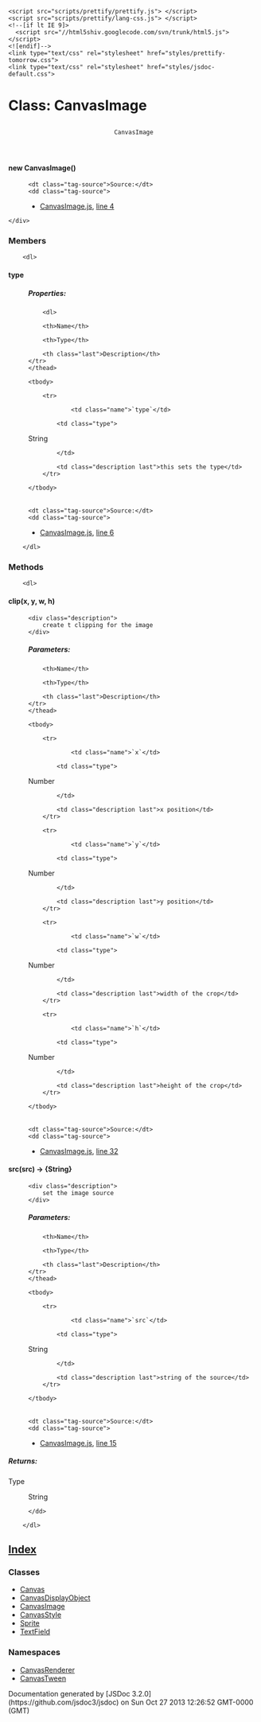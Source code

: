<!DOCTYPE html>
<html lang="en">
<head>
    <meta charset="utf-8">
    <title>JSDoc: Class: CanvasImage</title>

    <script src="scripts/prettify/prettify.js"> </script>
    <script src="scripts/prettify/lang-css.js"> </script>
    <!--[if lt IE 9]>
      <script src="//html5shiv.googlecode.com/svn/trunk/html5.js"></script>
    <![endif]-->
    <link type="text/css" rel="stylesheet" href="styles/prettify-tomorrow.css">
    <link type="text/css" rel="stylesheet" href="styles/jsdoc-default.css">
</head>

<body>

<div id="main">

# Class: CanvasImage

<section>

<header>

## 
    CanvasImage

</header>  

<article>
    <div class="container-overview">

<dt>

#### <span class="type-signature"></span>new CanvasImage<span class="signature">()</span><span class="type-signature"></span>

</dt>
<dd>

<dl class="details">

    <dt class="tag-source">Source:</dt>
    <dd class="tag-source">

*   [CanvasImage.js](CanvasImage.js.html), [line 4](CanvasImage.js.html#line4)</dd>

</dl>

</dd>

    </div>

### Members

        <dl>

<dt>

#### <span class="type-signature"></span>type<span class="type-signature"></span>

</dt>
<dd>

<dl class="details">

##### Properties:

        <dl>

<table class="props">
    <thead>
	<tr>

		<th>Name</th>

		<th>Type</th>

		<th class="last">Description</th>
	</tr>
	</thead>

	<tbody>

        <tr>

                <td class="name">`type`</td>

            <td class="type">

<span class="param-type">String</span>

            </td>

            <td class="description last">this sets the type</td>
        </tr>

	</tbody>
</table></dl>

    <dt class="tag-source">Source:</dt>
    <dd class="tag-source">

*   [CanvasImage.js](CanvasImage.js.html), [line 6](CanvasImage.js.html#line6)</dd>

</dl>

</dd>

        </dl>

### Methods

        <dl>

<dt>

#### <span class="type-signature"></span>clip<span class="signature">(x, y, w, h)</span><span class="type-signature"></span>

</dt>
<dd>

    <div class="description">
        create t clipping for the image
    </div>

##### Parameters:

<table class="params">
    <thead>
	<tr>

		<th>Name</th>

		<th>Type</th>

		<th class="last">Description</th>
	</tr>
	</thead>

	<tbody>

        <tr>

                <td class="name">`x`</td>

            <td class="type">

<span class="param-type">Number</span>

            </td>

            <td class="description last">x position</td>
        </tr>

        <tr>

                <td class="name">`y`</td>

            <td class="type">

<span class="param-type">Number</span>

            </td>

            <td class="description last">y position</td>
        </tr>

        <tr>

                <td class="name">`w`</td>

            <td class="type">

<span class="param-type">Number</span>

            </td>

            <td class="description last">width of the crop</td>
        </tr>

        <tr>

                <td class="name">`h`</td>

            <td class="type">

<span class="param-type">Number</span>

            </td>

            <td class="description last">height of the crop</td>
        </tr>

	</tbody>
</table>

<dl class="details">

    <dt class="tag-source">Source:</dt>
    <dd class="tag-source">

*   [CanvasImage.js](CanvasImage.js.html), [line 32](CanvasImage.js.html#line32)</dd>

</dl>

</dd>

<dt>

#### <span class="type-signature"></span>src<span class="signature">(src)</span><span class="type-signature"> &rarr; {String}</span>

</dt>
<dd>

    <div class="description">
        set the image source
    </div>

##### Parameters:

<table class="params">
    <thead>
	<tr>

		<th>Name</th>

		<th>Type</th>

		<th class="last">Description</th>
	</tr>
	</thead>

	<tbody>

        <tr>

                <td class="name">`src`</td>

            <td class="type">

<span class="param-type">String</span>

            </td>

            <td class="description last">string of the source</td>
        </tr>

	</tbody>
</table>

<dl class="details">

    <dt class="tag-source">Source:</dt>
    <dd class="tag-source">

*   [CanvasImage.js](CanvasImage.js.html), [line 15](CanvasImage.js.html#line15)</dd>

</dl>

##### Returns:

<dl>
	<dt>
		Type
	</dt>
	<dd>

<span class="param-type">String</span>

	</dd>
</dl>

</dd>

        </dl>

</article>

</section>  

</div>

<nav>

## [Index](index.html)

### Classes

*   [Canvas](Canvas.html)
*   [CanvasDisplayObject](CanvasDisplayObject.html)
*   [CanvasImage](CanvasImage.html)
*   [CanvasStyle](CanvasStyle.html)
*   [Sprite](Sprite.html)
*   [TextField](TextField.html)

### Namespaces

*   [CanvasRenderer](CanvasRenderer.html)
*   [CanvasTween](CanvasTween.html)
</nav>

<footer>
    Documentation generated by [JSDoc 3.2.0](https://github.com/jsdoc3/jsdoc) on Sun Oct 27 2013 12:26:52 GMT-0000 (GMT)
</footer>

<script> prettyPrint(); </script>
<script src="scripts/linenumber.js"> </script>
</body>
</html>
